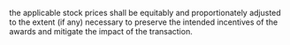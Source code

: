 the applicable stock prices shall be equitably and proportionately adjusted to the extent (if
any) necessary to preserve the intended incentives of the awards and mitigate the impact
of the transaction.